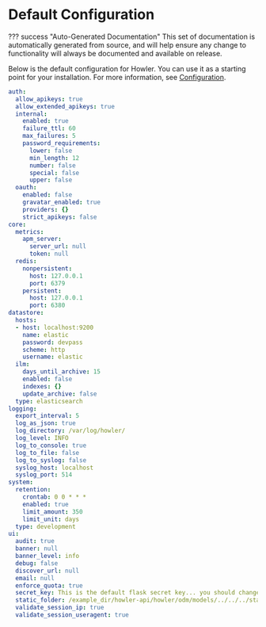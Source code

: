 
# Default Configuration

??? success "Auto-Generated Documentation"
    This set of documentation is automatically generated from source, and will help ensure any change to functionality will always be documented and available on release.

Below is the default configuration for Howler. You can use it as a starting point for your installation. For more information, see [Configuration](/howler-docs/installation/configuration).

```yaml
auth:
  allow_apikeys: true
  allow_extended_apikeys: true
  internal:
    enabled: true
    failure_ttl: 60
    max_failures: 5
    password_requirements:
      lower: false
      min_length: 12
      number: false
      special: false
      upper: false
  oauth:
    enabled: false
    gravatar_enabled: true
    providers: {}
    strict_apikeys: false
core:
  metrics:
    apm_server:
      server_url: null
      token: null
  redis:
    nonpersistent:
      host: 127.0.0.1
      port: 6379
    persistent:
      host: 127.0.0.1
      port: 6380
datastore:
  hosts:
  - host: localhost:9200
    name: elastic
    password: devpass
    scheme: http
    username: elastic
  ilm:
    days_until_archive: 15
    enabled: false
    indexes: {}
    update_archive: false
  type: elasticsearch
logging:
  export_interval: 5
  log_as_json: true
  log_directory: /var/log/howler/
  log_level: INFO
  log_to_console: true
  log_to_file: false
  log_to_syslog: false
  syslog_host: localhost
  syslog_port: 514
system:
  retention:
    crontab: 0 0 * * *
    enabled: true
    limit_amount: 350
    limit_unit: days
  type: development
ui:
  audit: true
  banner: null
  banner_level: info
  debug: false
  discover_url: null
  email: null
  enforce_quota: true
  secret_key: This is the default flask secret key... you should change this!
  static_folder: /example_dir/howler-api/howler/odm/models/../../../static
  validate_session_ip: true
  validate_session_useragent: true

```
